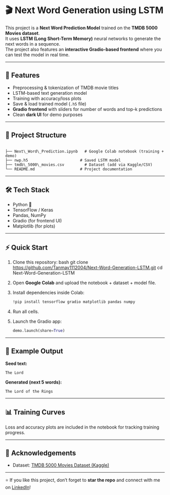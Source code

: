 # 🎬 Next Word Generation using LSTM  

This project is a **Next Word Prediction Model** trained on the **TMDB 5000 Movies dataset**.  
It uses **LSTM (Long Short-Term Memory)** neural networks to generate the next words in a sequence.  
The project also features an **interactive Gradio-based frontend** where you can test the model in real time.  

---

## 🚀 Features
- Preprocessing & tokenization of TMDB movie titles  
- LSTM-based text generation model  
- Training with accuracy/loss plots  
- Save & load trained model (`.h5` file)  
- **Gradio frontend** with sliders for number of words and top-k predictions  
- Clean **dark UI** for demo purposes  

---

## 📂 Project Structure
```

├── Next\_Word\_Prediction.ipynb   # Google Colab notebook (training + demo)
├── nwp.h5                       # Saved LSTM model
├── tmdb\_5000\_movies.csv         # Dataset (add via Kaggle/CSV)
└── README.md                    # Project documentation

````

---

## 🛠️ Tech Stack
- Python 🐍  
- TensorFlow / Keras  
- Pandas, NumPy  
- Gradio (for frontend UI)  
- Matplotlib (for plots)  

---

## ⚡ Quick Start

1. Clone this repository:
   bash
   git clone https://github.com/Tanmay1112004/Next-Word-Generation-LSTM.git
   cd Next-Word-Generation-LSTM


2. Open **Google Colab** and upload the notebook + dataset + model file.

3. Install dependencies inside Colab:

   ```bash
   !pip install tensorflow gradio matplotlib pandas numpy
   ```

4. Run all cells.

5. Launch the Gradio app:

   ```python
   demo.launch(share=True)
   ```

---

## 🎯 Example Output

**Seed text:**

```
The Lord
```

**Generated (next 5 words):**

```
The Lord of the Rings
```

---

## 📊 Training Curves

Loss and accuracy plots are included in the notebook for tracking training progress.

---

## 🤝 Acknowledgements

* Dataset: [TMDB 5000 Movies Dataset (Kaggle)](https://www.kaggle.com/datasets/tmdb/tmdb-movie-metadata)

---

⭐ If you like this project, don’t forget to **star the repo** and connect with me on [LinkedIn](https://www.linkedin.com/tanmay-kshirsagar)!

```
